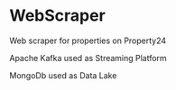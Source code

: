 # WebScraper
Web scraper for properties on Property24

Apache Kafka used as Streaming Platform

MongoDb used as Data Lake

